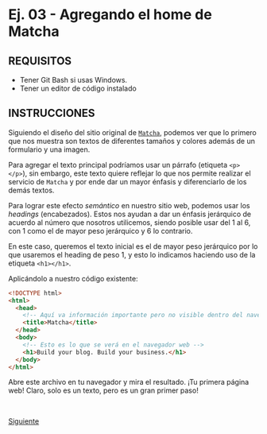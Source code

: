# Ej. 03 - Agregando el home de Matcha

## REQUISITOS
- Tener Git Bash si usas Windows.
- Tener un editor de código instalado

## INSTRUCCIONES

Siguiendo el diseño del sitio original de [`Matcha`](https://getmatcha.com),
podemos ver que lo primero que nos muestra son textos de diferentes tamaños y
colores además de un formulario y una imagen.

Para agregar el texto principal podríamos usar un párrafo (etiqueta `<p></p>`),
sin embargo, este texto quiere reflejar lo que nos permite realizar el servicio
de `Matcha` y por ende dar un mayor énfasis y diferenciarlo de los demás textos.

Para lograr este efecto _semántico_ en nuestro sitio web, podemos usar los
_headings_ (encabezados). Estos nos ayudan a dar un énfasis jerárquico de
acuerdo al número que nosotros utilicemos, siendo posible usar del 1 al 6,
con 1 como el de mayor peso jerárquico y 6 lo contrario.

En este caso, queremos el texto inicial es el de mayor peso jerárquico por lo
que usaremos el heading de peso 1, y esto lo indicamos haciendo uso de la
etiqueta `<h1></h1>`.

Aplicándolo a nuestro código existente:

```html
<!DOCTYPE html>
<html>
  <head>
    <!-- Aquí va información importante pero no visible dentro del navegador -->
    <title>Matcha</title>
  </head>
  <body>
    <!-- Esto es lo que se verá en el navegador web -->
    <h1>Build your blog. Build your business.</h1>
  </body>
</html>
```

Abre este archivo en tu navegador y mira el resultado. ¡Tu primera página web!
Claro, solo es un texto, pero es un gran primer paso!

<br/>

[Siguiente](../reto-01)